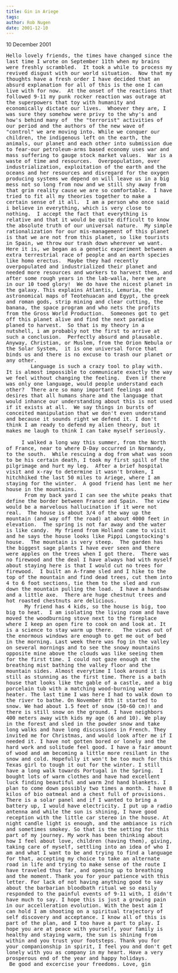 ```yaml
---
title: Gin in Ariege
tags: 
author: Rob Nugen
date: 2001-12-10
---
```


<p class=date>10 December 2001</p>

<pre>
Hello lovely friends, the times have changed since the
last time I wrote on September 11th when my brains
were freshly scrambled.  It took a while to process my
revived disgust with our world situation.  Now that my
thoughts have a fresh order I have decided that an
absurd explanation for all of this is the one I can
live with for now.  At the onset of the reactions that
followed 9-11 my punk rocker reaction was outrage at
the superpowers that toy with humanity and
economically dictate our lives.  Whoever they are, I
was sure they somehow were privy to the why's and
how's behind many of  the "terrorist" activities of
our period and the authors of the new wave of
"control" we are moving into. While we conquer our
children, the indigenous left on the earth, the
animals, our planet and each other into submission due
to fear-our petroleum-arms based economy uses war and
mass suffering to gauge stock market values.  War is a
waste of time and resources.  Overpopulation, over
industrialization, exploitation of the earth and the
oceans and her resources and disregard for the oxygen
producing systems we depend on will leave us in a big
mess not so long from now and we still shy away from
that grim reality cause we are so comfortable.  I have
tried to fit all my theories together to make a
certain sense of it all.  I am a person who once said
i believe in everything, which is very close to
nothing.  I accept the fact that everything is
relative and that it would be quite difficult to know
the absolute truth of our universal nature.  My simple
rationalization for our mis-management of this planet
is that we are not from this planet, so like tourists
in Spain, we throw our trash down wherever we want. 
Here it is, we began as a genetic experiment between a
extra terrestrial race of people and an earth species
like homo erectus.  Maybe they had recently
overpopulated and industrialized their planet and
needed more resources and workers to harvest them, and
after some rough years in the lab-walla, here we are
in our 10 toed glory!  We do have the nicest planet in
the galaxy. This explains Atlantis, Lemuria, the
astronomical maps of Teotehuacan and Egypt, the greek
and roman gods, strip mining and clear cutting, the
banana, the space program and who nets the profits
from the Gross World Production.  Someones got to get
off this planet alive and find the next paradise
planed to harvest.  So that is my theory in a
nutshell, i am probably not the first to arrive at
such a conclusion.  Perfectly absurd and plausable.
Anyway, Christian, or Muslem, from the Orion Nebula or
the Solar System,  it is one universal force that
binds us and there is no excuse to trash our planet or
any other.  
        Language is such a crazy tool to play with. 
It is almost impossible to communicate exactly the way
we feel without changing the feeling.  Even if there
was only one language, would people understand each
other?  There are so many important feelings and
desires that all humans share and the language that
would inhance our understanding about this is not used
if it exists at all.  We say things in bursts of
conceited manipulation that we don't even understand
and because it sounds right we defend it. I don't
think I am ready to defend my alien theory, but it
makes me laugh to think I can take myself seriously.  
 
     I walked a long way this summer, from the North
of France, near to where D-Day occurred in Normandy,
to the south.  While rescuing a dog from what was soon
to be his certain death, I took my first spill of the
pilgrimage and hurt my leg.  After a brief hospital
visit and x-ray to determine it wasn't broken, I
hitchhiked the last 50 miles to Ariege, where I am
staying for the winter.  A good friend has lent me her
house in the mountains.
      From my back yard I can see the white peaks that
define the border between France and Spain.  The view
would be a marvelous hallucination if it were not
real.  The house is about 3/4 of the way up the
mountain (and way off the road) at about 4000 feet in
elevation.  The spring is not far away and the water
is like candy.  My friend from Holland came to visit
and he says the house looks like Pippi Longstocking's
house.  The mountain is very steep.  The garden has
the biggest sage plants I have ever seen and there
were apples on the trees when I got there.  There was
no firewood and the deal I have always had with myself
about staying here is that I would cut no trees for
firewood.  I built an A-frame sled and I hike to the
top of the mountain and find dead trees, cut them into
4 to 6 foot sections, tie them to the sled and run
down the mountain pulling the load.  I have a handsaw
and a little axe.  There are huge chestnut trees and 
hot roasted chestnuts are delicious.
      My friend has 4 kids, so the house is big, too
big to heat.  I am isolating the living room and have
moved the woodburning stove next to the fireplace
where I keep an open fire to cook on and look at. It
is a science to stay warm up there.   The views out of
the enormous windows are enough to get me out of bed
in the morning. Last week there was fog in the valley
on several mornings and to see the snowy mountains
opposite mine above the clouds was like seeing them
for the first time. I could not gaze enough at the
breathing mist bathing the valley floor and the
mountain sides. Almost everytime I look around it is
still as stunning as the first time. There is a bath
house that looks like the gable of a castle, and a big
porcelain tub with a matching wood-burning water
heater. The last time I was here I had to walk down to
the river to bathe. On November 8th it started to
snow. We had about 1.5 feet of snow (50-60 cm)! and
there is still snow on the ground. I have neighbors
400 meters away with kids my age (6 and 10). We play
in the forest and sled in the powder snow and take
long walks and have long discussions in French. They
invited me for Christmas, and would look after me if I
needed it. I have not gotten bored or lonely and the
hard work and solitude feel good. I have a fair amount
of wood and am becoming a little more resilant in the
snow and cold. Hopefully it won't be too much for this
Texas girl to tough it out for the winter. I still
have a long walk towards Portugal in the Spring.  I
bought lots of warm clothes and have had excellent
luck finding beautiful and warm 2nd hand blankets. I
plan to come down possibly two times a month. I have 8
kilos of bio oatmeal and a chest full of provisions.
There is a solar panel and if I wanted to bring a
battery up, I would have electricity. I put up a radio
antenna and while the sun is shining, I have good
reception with the little car stereo in the house. At
night candle light is enough, and the ambiance is rich
and sometimes smokey. So that is the setting for this
part of my journey. My work has been thinking about
how I feel about love, children (having them), giving,
taking care of myself, settling into an idea of who I
am and what I want to be and trying to find a language
for that, accepting my choice to take an alternate
road in life and trying to make sense of the route I
have traveled thus far, and opening up to breathing
and the moment. Thank you for your patience with this
letter. For lack of not having anything good to say
about the barbarian bloodbath ritual we so easily
responded to the painful events of 9-11 with, I didn't
have much to say. I hope this is just a growing pain
in our accelleration evolution. With the best aim I
can hold I am shooting on a spiritual trajectory of
self discovery and acceptance. I know all of this is
part of the plan, and I too have a part to play. I
hope you are at peace with yourself, your family is
healthy and staying warm, the sun is shining from
within and you trust your footsteps. Thank you for
your companionship in spirit, I feel you and don't get
lonely with you as company in my heart. Have a very
prosperous end of the year and happy holidays.
 Be good and excercise your freedoms. Love, gin
</pre>
